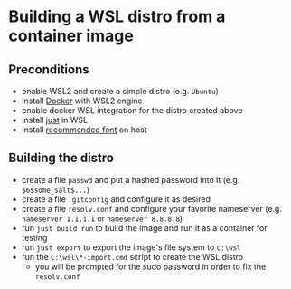# Building a WSL distro from a container image

## Preconditions

- enable WSL2 and create a simple distro (e.g. `Ubuntu`)
- install [Docker](https://www.docker.com/get-started/) with WSL2 engine
- enable docker WSL integration for the distro created above
- install [just](https://github.com/casey/just) in WSL
- install [recommended font](https://github.com/romkatv/powerlevel10k/blob/master/font.md) on host

## Building the distro

- create a file `passwd` and put a hashed password into it (e.g. `$6$some_salt$...`)
- create a file `.gitconfig` and configure it as desired
- create a file `resolv.conf` and configure your favorite nameserver (e.g. `nameserver 1.1.1.1` or `nameserver 8.8.8.8`)
- run `just build run` to build the image and run it as a container for testing
- run `just export` to export the image's file system to `C:\wsl`
- run the `C:\wsl\*-import.cmd` script to create the WSL distro
  - you will be prompted for the sudo password in order to fix the `resolv.conf`
